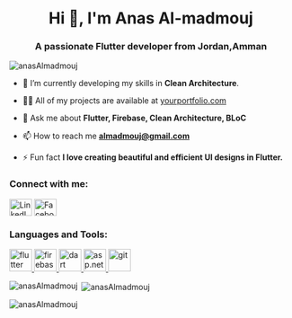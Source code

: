 <h1 align="center">Hi 👋, I'm Anas Al-madmouj</h1>
<h3 align="center">A passionate Flutter developer from Jordan,Amman</h3>

<p align="left"> <img src="https://komarev.com/ghpvc/?username=anasAlmadmouj&label=Profile%20views&color=0e75b6&style=flat" alt="anasAlmadmouj" /> </p>


- 🌱 I’m currently developing my skills in **Clean Architecture**.

- 👨‍💻 All of my projects are available at [yourportfolio.com](https://yourportfolio.com)

- 💬 Ask me about **Flutter, Firebase, Clean Architecture, BLoC**

- 📫 How to reach me **almadmouj@gmail.com**

- ⚡ Fun fact **I love creating beautiful and efficient UI designs in Flutter.**

<h3 align="left">Connect with me:</h3>
<p align="left">
<a href="https://www.linkedin.com/in/anas-al-madmouj-0979271aa/" target="blank"><img align="center" src="https://img.icons8.com/color/48/000000/linkedin.png" alt="LinkedIn" height="30" width="40" /></a>
<a href="https://www.facebook.com/anas.almadmou" target="blank"><img align="center" src="https://img.icons8.com/color/48/000000/facebook.png" alt="Facebook" height="30" width="40" /></a> 

<h3 align="left">Languages and Tools:</h3>
<p align="left"> 
<a href="https://flutter.dev" target="_blank"> <img src="https://www.vectorlogo.zone/logos/flutterio/flutterio-icon.svg" alt="flutter" width="40" height="40"/> </a>
<a href="https://firebase.google.com/" target="_blank"> <img src="https://www.vectorlogo.zone/logos/firebase/firebase-icon.svg" alt="firebase" width="40" height="40"/> </a>
<a href="https://dart.dev" target="_blank"> <img src="https://www.vectorlogo.zone/logos/dartlang/dartlang-icon.svg" alt="dart" width="40" height="40"/> </a>
  <a href="https://dotnet.microsoft.com/apps/aspnet" target="_blank"> <img src="https://www.vectorlogo.zone/logos/dotnet/dotnet-icon.svg" alt="asp.net" width="40" height="40"/> </a>
<a href="https://git-scm.com/" target="_blank"> <img src="https://www.vectorlogo.zone/logos/git-scm/git-scm-icon.svg" alt="git" width="40" height="40"/> </a>
</p>

<p><img align="left" src="https://github-readme-stats.vercel.app/api/top-langs?username=anasAlmadmouj&show_icons=true&locale=en&layout=compact" alt="anasAlmadmouj" /></p>

<p>&nbsp;<img align="center" src="https://github-readme-stats.vercel.app/api?username=anasAlmadmouj&show_icons=true&locale=en" alt="anasAlmadmouj" /></p>

<p><img align="center" src="https://github-readme-streak-stats.herokuapp.com/?user=anasAlmadmouj&" alt="anasAlmadmouj" /></p>
